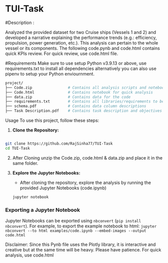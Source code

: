 # TUI-Task
#Description :

Analyzed the provided dataset for two Cruise ships (Vessels 1 and 2) and developed a narrative explaining the performance trends (e.g.: efficiency, propulsion, power generation, etc.). This analysis can pertain to the whole vessel or its components. The following code.pynb and code.html contains quick KPIs review. For quick review, use code.html file.


#Requirements
Make sure to use setup Python v3.9.13 or above, use requirements.txt to install all dependencies alternatively you can also use pipenv to setup your Python enviournment.
```bash
project/
├── Code.zip                # Contains all analysis scripts and notebooks
├── Code.html               # Contains notebook for quick analysis
├── data.zip                # Contains data for the code
├── requirements.txt        # Contains all libraries/requirements to be installed before running the code
├── schema.pdf              # Contains data column descriptions
├── Task Description.pdf    # Contains task description and objectives

```
Usage
To use this project, follow these steps:

 1. **Clone the Repository:**
   ```bash

git clone https://github.com/RajSinha77/TUI-Task
cd TUI-Task
```
2. After Cloning unzip the Code.zip, code.html & data.zip and place it in the same folder.

3. **Explore the Jupyter Notebooks:**
   - After cloning the repository,  explore the analysis by running the provided Jupyter Notebooks (code.ipynb)
   ```bash
   jupyter notebook
   ```

   
### Exporting a Jupyter Notebook
Jupyter Notebooks can be exported using `nbconvert` (`pip install nbconvert`). For example, to export the example notebook to html: `jupyter nbconvert --to html examples/code.ipynb --embed-images --output code.html`

Disclaimer: Since this Pynb file uses the Plotly library, it is interactive and creative but at the same time will be heavy. Please have patience.
For quick analysis, use code.html
